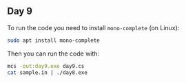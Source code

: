 ## Day 9
To run the code you need to install `mono-complete` (on Linux):
```bash
sudo apt install mono-complete
```
Then you can run the code with:
```bash
mcs -out:day9.exe day9.cs
cat sample.in | ./day8.exe
```